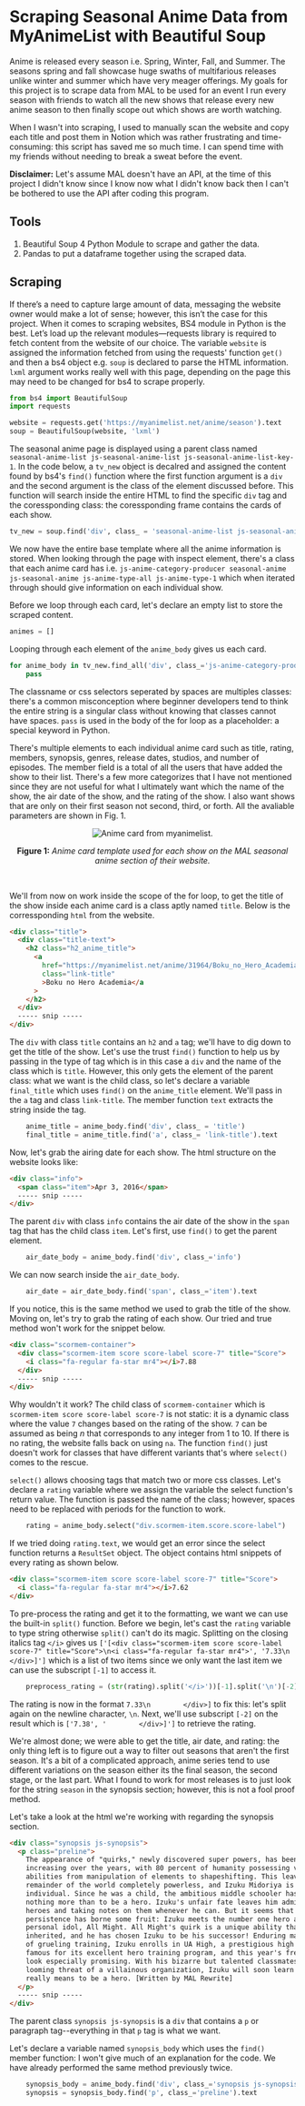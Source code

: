 # Scraping Seasonal Anime Data from MyAnimeList with Beautiful Soup

Anime is released every season i.e. Spring, Winter, Fall, and Summer. The seasons spring and fall showcase huge swaths of multifarious releases unlike winter and summer which have very meager offerings. 
My goals for this project is to scrape data from MAL to be used for an event I run every season with friends to watch all the new shows that release every new anime season to then finally scope out which shows 
are worth watching.

When I wasn't into scraping, I used to manually scan the website and copy each title and post them in Notion which was rather frustrating and time-consuming: this script has saved me so much time. I can
spend time with my friends without needing to break a sweat before the event.

**Disclaimer:** Let's assume MAL doesn't have an API, at the time of this project I didn't know since I know now what I didn't know back then I can't be bothered to use the API after coding this program.

## Tools
1. Beautiful Soup 4 Python Module to scrape and gather the data.
2. Pandas to put a dataframe together using the scraped data.

## Scraping
If there’s a need to capture large amount of data, messaging the website owner would make a lot of sense; however, this isn’t the case for this project. 
When it comes to scraping websites, BS4 module in Python is the best. Let’s load up the relevant modules—requests library is required to fetch content 
from the website of our choice. The variable `website` is assigned the information fetched from using the requests' function 
`get()` and then a bs4 object e.g. `soup` is declared to parse the HTML information. `lxml` argument works really well with this page, depending
on the page this may need to be changed for bs4 to scrape properly.

```python
from bs4 import BeautifulSoup
import requests

website = requests.get('https://myanimelist.net/anime/season').text
soup = BeautifulSoup(website, 'lxml')
```

The seasonal anime page is displayed using a parent class named `seasonal-anime-list js-seasonal-anime-list js-seasonal-anime-list-key-1`. In the code below,
a `tv_new` object is decalred and assigned the content found by bs4's `find()` function where the first function argument is a `div` and the second argument
is the class of the element discussed before. This function will search inside the entire HTML to find the specific `div` tag and the coressponding class: the
coressponding frame contains the cards of each show.

``` python
tv_new = soup.find('div', class_ = 'seasonal-anime-list js-seasonal-anime-list js-seasonal-anime-list-key-1')
```

We now have the entire base template where all the anime information is stored. When looking through the page with inspect element, there's a class
that each anime card has i.e. `js-anime-category-producer seasonal-anime js-seasonal-anime js-anime-type-all js-anime-type-1` which when iterated
through should give information on each individual show. 

Before we loop through each card, let's declare an empty list to store the scraped content.

```python
animes = []
```

Looping through each element of the `anime_body` gives us each card.

```python
for anime_body in tv_new.find_all('div', class_='js-anime-category-producer seasonal-anime js-seasonal-anime js-anime-type-all js-anime-type-1'):
    pass
```

The classname or css selectors seperated by spaces are multiples classes: there's a common misconception where beginner developers tend to think the entire string is a singular class
without knowing that classes cannot have spaces. `pass` is used in the body of the for loop as a placeholder: a special keyword in Python.

There's multiple elements to each individual anime card such as title, rating, members, synopsis, genres, release dates, studios, and number of episodes.
The member field is a total of all the users that have added the show to their list. There's a few more categorizes that I have not mentioned since
they are not useful for what I ultimately want which the name of the show, the air date of the show, and the rating of the show. I also want
shows that are only on their first season not second, third, or forth. All the avaliable parameters are shown in Fig. 1.

<p align="center">
  <img src="https://github.com/miahj1/miahj1.github.io/assets/84815985/e4ee8f20-07fb-4aba-86c8-159bd6eb5f16" alt="Anime card from myanimelist.">
</p>

<p align="center"><strong>Figure 1:</strong> <i>Anime card template used for each show on the MAL seasonal anime section of their website.</i></p><br>

We'll from now on work inside the scope of the for loop, to get the title of the show inside each anime card is a class aptly named `title`. 
Below is the corressponding `html` from the website.

```html
<div class="title">
  <div class="title-text">
    <h2 class="h2_anime_title">
      <a
        href="https://myanimelist.net/anime/31964/Boku_no_Hero_Academia"
        class="link-title"
        >Boku no Hero Academia</a
      >
    </h2>
  </div>
  ----- snip -----
</div>
```

The `div` with class `title` contains an `h2` and `a` tag; we'll have to dig down to get the title of the show. 
Let's use the trust `find()` function to help us by passing in the type of tag which is in this case a `div` 
and the name of the class which is `title`. However, this only gets the element of the parent class: what we want
is the child class, so let's declare a variable `final_title` which uses `find()` on the `anime_title` element.
We'll pass in the `a` tag and class `link-title`. The member function `text` extracts the string inside the tag.

```python
    anime_title = anime_body.find('div', class_ = 'title')
    final_title = anime_title.find('a', class_= 'link-title').text
```

Now, let's grab the airing date for each show. The html structure on the website looks like:

```html
<div class="info">
  <span class="item">Apr 3, 2016</span>
  ----- snip -----
</div>
```

The parent `div` with class `info` contains the air date of the show in the `span` tag that has the child class `item`. 
Let's first, use `find()` to get the parent element.

```python
    air_date_body = anime_body.find('div', class_='info')
```

We can now search inside the `air_date_body`.

```python
    air_date = air_date_body.find('span', class_='item').text
```

If you notice, this is the same method we used to grab the title of the show. Moving on, let's try
to grab the rating of each show. Our tried and true method won't work for the snippet below.

```html
<div class="scormem-container">
  <div class="scormem-item score score-label score-7" title="Score">
    <i class="fa-regular fa-star mr4"></i>7.88
  </div>
  ----- snip -----
</div>
```

Why wouldn't it work? The child class of `scormem-container` which is `scormem-item score score-label score-7` is not static: 
it is a dynamic class where the value `7` changes based on the rating of the show. `7` can be assumed as being *n* 
that corresponds to any integer from 1 to 10. If there is no rating, the website falls back on using `na`. The function `find()`
just doesn't work for classes that have different variants that's where `select()` comes to the rescue.

`select()` allows choosing tags that match two or more css classes. Let's declare a `rating` variable where we assign 
the variable the select function's return value. The function is passed the name of the class; however, spaces need
to be replaced with periods for the function to work.

```python
    rating = anime_body.select("div.scormem-item.score.score-label")
```

If we tried doing `rating.text`, we would get an error since the select function returns a `ResultSet` object. 
The object contains html snippets of every rating as shown below.

```html
<div class="scormem-item score score-label score-7" title="Score">
  <i class="fa-regular fa-star mr4"></i>7.62
</div>
```

To pre-process the rating and get it to the formatting, we want we can use the built-in `split()` function.
Before we begin, let's cast the `rating` variable to type string otherwise `split()` can't do its magic.
Splitting on the closing italics tag `</i>` gives us `['[<div class="scormem-item score score-label score-7" title="Score">\n<i class="fa-regular fa-star mr4">', '7.33\n        </div>]']`
which is a list of two items since we only want the last item we can use the subscript `[-1]` to access it.

```python
    preprocess_rating = (str(rating).split('</i>'))[-1].split('\n')[-2]
```

The rating is now in the format `7.33\n        </div>]` to fix this: let's split again on the newline character, `\n`.
Next, we'll use subscript `[-2]` on the result which is `['7.38', '        </div>]']` to retrieve the rating.

We're almost done; we were able to get the title, air date, and rating: the only thing left is to figure out a way to filter out seasons that aren't the first season. It's a 
bit of a complicated approach, anime series tend to use different variations on the season either its the final season, the second stage, or the last part. What I
found to work for most releases is to just look for the string `season` in the synopsis section; however, this is not a fool proof method. 

Let's take a look at the html we're working with regarding the synopsis section.

```html
<div class="synopsis js-synopsis">
  <p class="preline">
    The appearance of "quirks," newly discovered super powers, has been steadily
    increasing over the years, with 80 percent of humanity possessing various
    abilities from manipulation of elements to shapeshifting. This leaves the
    remainder of the world completely powerless, and Izuku Midoriya is one such
    individual. Since he was a child, the ambitious middle schooler has wanted
    nothing more than to be a hero. Izuku's unfair fate leaves him admiring
    heroes and taking notes on them whenever he can. But it seems that his
    persistence has borne some fruit: Izuku meets the number one hero and his
    personal idol, All Might. All Might's quirk is a unique ability that can be
    inherited, and he has chosen Izuku to be his successor! Enduring many months
    of grueling training, Izuku enrolls in UA High, a prestigious high school
    famous for its excellent hero training program, and this year's freshmen
    look especially promising. With his bizarre but talented classmates and the
    looming threat of a villainous organization, Izuku will soon learn what it
    really means to be a hero. [Written by MAL Rewrite]
  </p>
  ----- snip -----
</div>
```

The parent class `synopsis js-synopsis` is a `div` that contains a `p` or paragraph tag--everything in that `p` tag is what we want.

Let's declare a variable named `synopsis_body` which uses the `find()` member function: I won't give much of an explanation for the code. 
We have already performed the same method previously twice.

```python
    synopsis_body = anime_body.find('div', class_='synopsis js-synopsis')
    synopsis = synopsis_body.find('p', class_='preline').text
```

